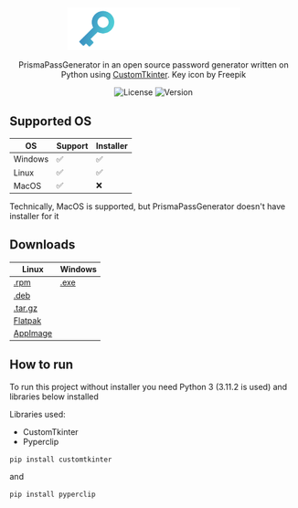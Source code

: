 <p align="center">
<picture>
  <img alt="PrismaPassGenerator logo" src="https://github.com/JustHomka/PrismaPassGenerator/blob/main/PrismaPassGenerator%20logo.png" width="60%">
</picture>
</p>

<div align="center">

PrismaPassGenerator in an open source password generator written on Python using [CustomTkinter](https://github.com/TomSchimansky/CustomTkinter). Key icon by Freepik

![License](https://img.shields.io/badge/GPL3.0-012773?style=flat&label=License&labelColor=5B5B5B&color=0F81C2)
![Version](https://img.shields.io/badge/Beta_1.0-012773?style=flat&label=Version&labelColor=5B5B5B&color=0F81C2)

</div>

## Supported OS

| OS       | Support | Installer |
| -------- | ------- |  -------  |
| Windows  | ✅     | ✅        |
| Linux    | ✅     | ✅        |
| MacOS    | ✅     | ❌        |

Technically, MacOS is supported, but PrismaPassGenerator doesn't have installer for it

## Downloads

| Linux                                     | Windows                               |
|                --------                   |                -------                |
| [.rpm](https://www.nothomka.od.ua)        | [.exe](https://www.nothomka.od.ua)    |
| [.deb](https://www.nothomka.od.ua)        |                                       |
| [.tar.gz](https://www.nothomka.od.ua)     |                                       |
| [Flatpak](https://www.nothomka.od.ua)     |                                       |
| [AppImage](https://www.nothomka.od.ua)    |                                       |

## How to run

To run this project without installer you need Python 3 (3.11.2 is used) and libraries below installed

Libraries used:
- CustomTkinter
- Pyperclip

```
pip install customtkinter
```
and
```
pip install pyperclip
```
